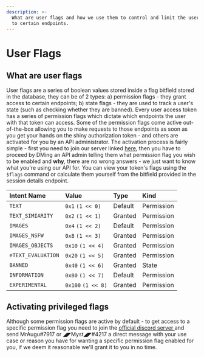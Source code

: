 ```yaml
---
description: >-
  What are user flags and how we use them to control and limit the users access
  to certain endpoints.
---
```


# User Flags

## What are user flags

User flags are a series of boolean values stored inside a flag bitfield stored in the database, they can be of 2 types: a\) permission flags - they grant access to certain endpoints; b\) state flags - they are used to track a user's state \(such as checking whether they are banned\). Every user access token has a series of permission flags which dictate which endpoints the user with that token can access. Some of the permission flags come active out-of-the-box allowing you to make requests to those endpoints as soon as you get your hands on the shiny authorization token - and others are activated for you by an API administrator. The activation process is fairly simple - first you need to join our server linked [here](../#still-need-some-help), then you have to proceed by DMing an API admin telling them what permission flag you wish to be enabled and **why**, there are no wrong answers - we just want to know what you're using our API for. You can view your token's flags using the `$flags` command or calculate them yourself from the bitfield provided in the session details endpoint.

|  Intent Name | Value | Type | Kind |
| :--- | :--- | :--- | :--- |
| `TEXT` | `0x1` `(1 << 0)` | Default | Permission |
| `TEXT_SIMIARITY` | `0x2` `(1 << 1)` | Granted | Permission |
| `IMAGES` | `0x4` `(1 << 2)` | Default | Permission |
| `IMAGES_NSFW` | `0x8` `(1 << 3)` | Granted | Permission |
| `IMAGES_OBJECTS` | `0x10` `(1 << 4)` | Granted | Permission |
| `eTEXT_EVALUATION` | `0x20` `(1 << 5)` | Granted | Permission |
| `BANNED` | `0x40` `(1 << 6)` | Granted | State |
| `INFORMATION` | `0x80` `(1 << 7)` | Default | Permission |
| `EXPERIMENTAL` | `0x100` `(1 << 8)` | Granted | Permission |

## Activating privileged flags

Although some permission flags are active by default - to get access to a specific permission flag you need to join the [official discord server ](https://discord.gg/rk7cVyk)and send MrAugu\#7917 or ◢◤Myst◢◤\#4217 a direct message with your use case or reason you have for wanting a specific permission flag enabled for you, if we deem it reasonable we'll grant it to you in no time.

